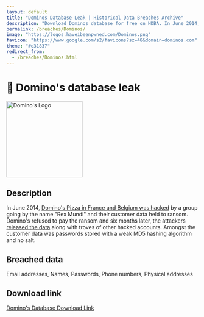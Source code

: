 ```yaml
---
layout: default
title: "Dominos Database Leak | Historical Data Breaches Archive"
description: "Download Dominos database for free on HDBA. In June 2014, Domino's Pizza in France and Belgium was hacked by a group going by the name Rex Mundi and their customer data held to ransom."
permalink: /breaches/Dominos/
image: "https://logos.haveibeenpwned.com/Dominos.png"
favicon: "https://www.google.com/s2/favicons?sz=48&domain=dominos.com"
theme: "#e31837"
redirect_from:
  - /breaches/Dominos.html
---
```


# 🍕 Domino's database leak

<img src="https://logos.haveibeenpwned.com/Dominos.png" alt="Domino's Logo" width="200" height="200">

## Description

In June 2014, <a href="https://redirect.trace.rip/?url=http://www.welivesecurity.com/2014/06/16/dominos-pizza-hacked/" target="_blank" rel="noopener">Domino's Pizza in France and Belgium was hacked</a> by a group going by the name "Rex Mundi" and their customer data held to ransom. Domino's refused to pay the ransom and six months later, the attackers <a href="https://redirect.trace.rip/?url=http://cyberintelligence.in/rex-mundi-hackers-leaked-data-dominos-accord-easypay/" target="_blank" rel="noopener">released the data</a> along with troves of other hacked accounts. Amongst the customer data was passwords stored with a weak MD5 hashing algorithm and no salt.

## Breached data

Email addresses, Names, Passwords, Phone numbers, Physical addresses

## Download link

[Domino's Database Download Link](https://redirect.trace.rip/?url=https://buzzheavier.com/ccsr3e70055b)